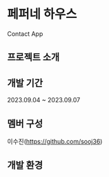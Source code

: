 # 페퍼네 하우스
Contact App
## 프로젝트 소개

## 개발 기간
2023.09.04 ~ 2023.09.07

## 멤버 구성
이수진(https://github.com/sooj36)

## 개발 환경
